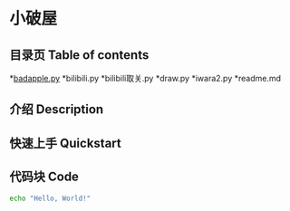 # 小破屋

## 目录页 Table of contents

*[badapple.py](badapple.py)
*bilibili.py
*bilibili取关.py
*draw.py
*iwara2.py
*readme.md


## 介绍 Description




## 快速上手 Quickstart




## 代码块 Code
```bash
echo "Hello, World!"